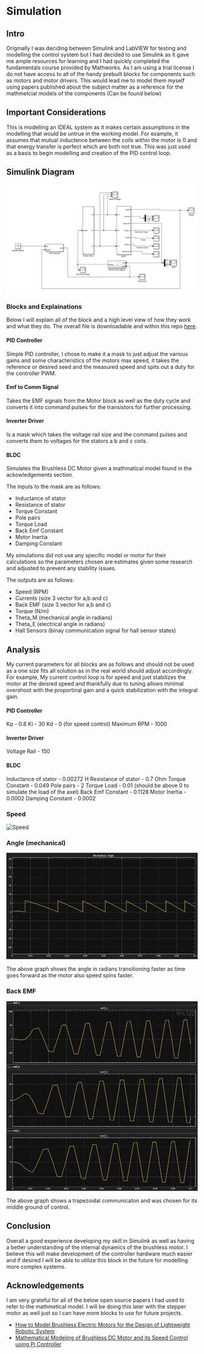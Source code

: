 # Simulation

## Intro
Originally I was deciding between Simulink and LabVIEW for testing and modelling the control system but I had decided to use Simulink as it gave me ample resources for learning and I had quickly completed the fundamentals course provided by Mathworks. As I am using a trial license I do not have access to all of the handy prebuilt blocks for components such as motors and motor drivers. This would lead me to model them myself using papers published about the subject matter as a reference for the mathmetcial models of the components (Can be found below)

## Important Considerations
This is modelling an IDEAL system as it makes certain assumptions in the modelling that would be untrue in the working model. For example, it assumes that mutual inductence between the coils within the motor is 0 and that energy transfer is perfect which are both not true. This was just used as a basis to begin modelling and creation of the PID control loop.

## Simulink Diagram

![BLDC Full Simulink Model](photos/bldc_full_simulink_model.png)


### Blocks and Explainations
Below I will explain all of the block and a high level view of how they work and what they do. The overall file is downloadable and within this repo [here]().

#### PID Controller
Simple PID controller, I chose to make it a mask to just adjust the various gains and some characteristics of the motors max speed, it takes the reference or desired seed and the measured speed and spits out a duty for the controller PWM. 

#### Emf to Comm Signal
Takes the EMF signals from the Motor block as well as the duty cycle and converts it into command pulses for the transistors for further processing.

#### Inverter Driver
Is a mask which takes the voltage rail size and the command pulses and converts them to voltages for the stators a b and c coils. 

#### BLDC
Simulates the Brushless DC Motor given a mathmatical model found in the ackowledgements section.

The inputs to the mask are as follows:
* Inductance of stator 
* Resistance of stator 
* Torque Constant 
* Pole pairs 
* Torque Load 
* Back Emf Constant
* Motor Inertia
* Damping Constant

My simulations did not use any specific model or motor for their calculations so the parameters chosen are estimates given some research and adjusted to prevent any stability issues.

The outputs are as follows:
* Speed (RPM)
* Currents (size 3 vector for a,b and c)
* Back EMF (size 3 vector for a,b and c)
* Torque (N/m)
* Theta_M (mechanical angle in radians)
* Theta_E (electrical angle in radians)
* Hall Sensors (binay communication signal for hall sensor states)

## Analysis 

My current parameters for all blocks are as follows and should not be used as a one size fits all solution as in the real world should adjust accordingly. For example, My current control loop is for speed and just stabilizes the motor at the deisred speed and thankfully due to tuning allows minimal overshoot with the proportinal gain and a quick stabilization with the integral gain.

#### PID Controller
Kp - 0.8
Ki - 30
Kd - 0 (for speed control)
Maximum RPM - 1000

#### Inverter Driver
Voltage Rail - 150

#### BLDC 
Inductance of stator  - 0.00272 H
Resistance of stator  - 0.7 Ohm
Torque Constant - 0.049
Pole pairs - 2
Torque Load - 0.01 (should be above 0 to simulate the load of the axel)
Back Emf Constant - 0.1128
Motor Inertia - 0.0002
Damping Constant - 0.0002

### Speed
![Speed](photos/speed_scope.png)

### Angle (mechanical)
![Mechanical Angle](photos/mechanical_angle_scope.png)

The above graph shows the angle in radians transitioning faster as time goes forward as the motor also speed spins faster.

### Back EMF
![Back EMF Scope](photos/back_emf_scope.png)

The above graph shows a trapezoidal communicaton and was chosen for its middle ground of control.

## Conclusion
Overall a good experience developing my skill in Simulink as well as having a better understanding of the internal dynamics of the brushless motor. I believe this will make development of the controller hardware much easier and if desired I will be able to utilize this block in the future for modelling more complex systems.


## Acknowledgements
I am very grateful for all of the below open source papers I had used to refer to the mathmetical model. I will be doing this later with the stepper motor as well just so I can have more blocks to use for future projects.

* [How to Model Brushless Electric Motors for the
Design of Lightweight Robotic System](https://arxiv.org/pdf/2310.00080)
* [Mathematical Modeling of Brushless DC Motor
and its Speed Control using Pi Controller](https://www.ijert.org/research/mathematical-modeling-of-brushless-dc-motor-and-its-speed-control-using-pi-controller-IJERTV8IS050446.pdf)
